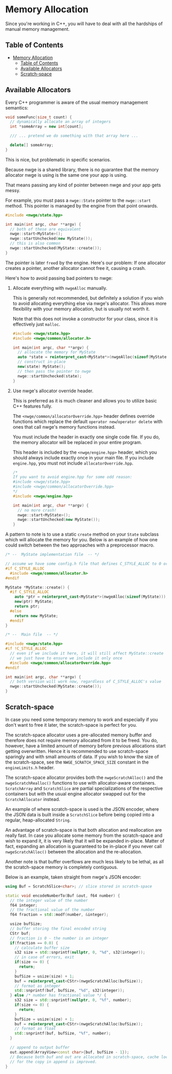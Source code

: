 # Memory Allocation

Since you're working in C++, you will have to deal with all the hardships of
manual memory management.

## Table of Contents

- [Memory Allocation](#memory-allocation)
  - [Table of Contents](#table-of-contents)
  - [Available Allocators](#available-allocators)
  - [Scratch-space](#scratch-space)

## Available Allocators

Every C++ programmer is aware of the usual memory management semantics:

```c++
void someFunc(size_t count) {
  // dynamically allocate an array of integers
  int *someArray = new int[count];

  /// ... pretend we do something with that array here ...

  delete[] someArray;
}
```

This is nice, but problematic in specific scenarios.

Because nwge is a shared library, there is no guarantee that the memory
allocator nwge is using is the same one your app is using.

That means passing any kind of pointer between nwge and your app gets messy.

For example, you must pass a `nwge::State` pointer to the `nwge::start` method.
This pointer is managed by the engine from that point onwards.

```c++
#include <nwge/state.hpp>

int main(int argc, char **argv) {
  // both of these are equivalent
  nwge::start<MyState>();
  nwge::startUnchecked(new MyState());
  // this is also common
  nwge::startUnchecked(MyState::create());
}
```

The pointer is later `free`d by the engine. Here's our problem: If one allocator
creates a pointer, another allocator cannot free it, causing a crash.

Here's how to avoid passing bad pointers to nwge:

1. Allocate everything with `nwgeAlloc` manually.

   This is generally not recommended, but definitely a solution if you wish to
   avoid allocating everything else via nwge's allocator. This allows more
   flexibility with your memory allocation, but is usually not worth it.

   Note that this does not invoke a constructor for your class, since it is
   effectively just `malloc`.

   ```c++
   #include <nwge/state.hpp>
   #include <nwge/common/allocator.h>

   int main(int argc, char **argv) {
     // allocate the memory for MyState
     auto *state = reinterpret_cast<MyState*>(nwgeAlloc(sizeof(MyState)));
     // construct in-place
     new(state) MyState();
     // then pass the pointer to nwge
     nwge::startUnchecked(state);
   }
   ```

2. Use nwge's allocator override header.

   This is preferred as it is much cleaner and allows you to utilize basic C++
   features fully.

   The `<nwge/common/allocatorOverride.hpp>` header defines override functions
   which replace the default `operator new`/`operator delete` with ones that
   call nwge's memory functions instead.

   You must include the header in exactly one single code file. If you do, the
   memory allocator will be replaced in your entire program.

   This header is included by the `<nwge/engine.hpp>` header, which you
   should always include exactly once in your main file. If you include
   `engine.hpp`, you must not include `allocatorOverride.hpp`.

   ```c++
   /*
   If you want to avoid engine.hpp for some odd reason:
   #include <nwge/state.hpp>
   #include <nwge/common/allocatorOverride.hpp>
   */
   #include <nwge/engine.hpp>

   int main(int argc, char **argv) {
     // no more crash!
     nwge::start<MyState>();
     nwge::startUnchecked(new MyState());
   }
   ```

A pattern to note is to use a static `create` method on your `State` subclass
which will allocate the memory for you. Below is an example of how one could
switch between the two approaches with a preprocessor macro.

```c++
/* --  MyState implementation file  -- */

// assume we have some config.h file that defines C_STYLE_ALLOC to 0 or 1
#if C_STYLE_ALLOC
  #include <nwge/common/allocator.h>
#endif

MyState *MyState::create() {
  #if C_STYLE_ALLOC
    auto *ptr = reinterpret_cast<MyState*>(nwgeAlloc(sizeof(MyState)));
    new(ptr) MyState;
    return ptr;
  #else
    return new MyState;
  #endif
}

/* --  Main file  -- */

#include <nwge/state.hpp>
#if !C_STYLE_ALLOC
  // even if we include it here, it will still affect MyState::create
  // we just have to ensure we include it only once
  #include <nwge/common/allocatorOverride.hpp>
#endif

int main(int argc, char **argv) {
  // both version will work now, regardless of C_STYLE_ALLOC's value
  nwge::startUnchecked(MyState::create());
}

```

## Scratch-space

In case you need some temporary memory to work and especially if you don't want
to free it later, the scratch-space is perfect for you.

The scratch-space allocator uses a pre-allocated memory buffer and therefore
does not require memory allocated from it to be freed. You do, however, have a
limited amount of memory before previous allocations start getting overwritten.
Hence it is recommended to use scratch-space sparingly and with small amounts of
data. If you wish to know the size of the scratch-space, see the
`NWGE_SCRATCH_SPACE_SIZE` constant in the `engineLimits.h` header.

The scratch-space allocator provides both the `nwgeScratchAlloc()` and the
`nwgeScratchRealloc()` functions to use with allocator-aware containers.
`ScratchArray` and `ScratchSlice` are partial specializations of the respective
containers but with the usual engine allocator swapped out for the
`ScratchAllocator` instead.

An example of where scratch-space is used is the JSON encoder, where the JSON
data is built inside a `ScratchSlice` before being copied into a regular,
heap-allocated `String`.

An advantage of scratch-space is that both allocation and reallocation are
really fast. In case you allocate some memory from the scratch-space and wish to
expand it, it is very likely that it will be expanded in-place. Matter of fact,
expanding an allocation is guaranteed to be in-place if you never call
`nwgeScratchAlloc()` between the allocation and the re-allocation.

Another note is that buffer overflows are much less likely to be lethal, as all
the scratch-space memory is completely contiguous.

Below is an example, taken straight from nwge's JSON encoder:

```c++
using Buf = ScratchSlice<char>; // slice stored in scratch-space

static void encodeNumberTo(Buf &out, f64 number) {
  // the integer value of the number
  f64 integer;
  // the fractional value of the number
  f64 fraction = std::modf(number, &integer);

  usize bufSize;
  // buffer storing the final encoded string
  CStr buf;
  // fraction is 0 - the number is an integer
  if(fraction == 0.0) {
    // calculate buffer size
    s32 size = std::snprintf(nullptr, 0, "%d", s32(integer));
    // in case of errors, exit
    if(size <= 0) {
      return;
    }
    bufSize = usize(size) + 1;
    buf = reinterpret_cast<CStr>(nwgeScratchAlloc(bufSize));
    // format as integer
    std::snprintf(buf, bufSize, "%d", s32(integer));
  } else /* number has fractional value */ {
    s32 size = std::snprintf(nullptr, 0, "%f", number);
    if(size <= 0) {
      return;
    }
    bufSize = usize(size) + 1;
    buf = reinterpret_cast<CStr>(nwgeScratchAlloc(bufSize));
    // format as float
    std::snprintf(buf, bufSize, "%f", number);
  }

  // append to output buffer
  out.append(ArrayView<const char>{buf, bufSize - 1});
  // Because both buf and out are allocated in scratch-space, cache locality
  // for the copy in append is improved.
}
```
